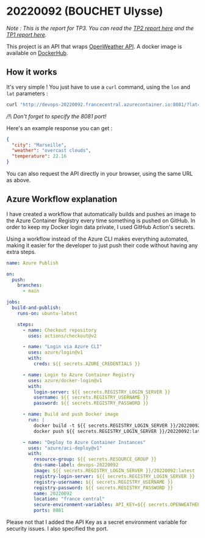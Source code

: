 # 20220092 (BOUCHET Ulysse)

_Note : This is the report for TP3. You can read the [TP2 report here](https://github.com/efrei-ADDA84/20220092/blob/090a61af9bf97a14d031e6bf9d650bf64af62ffa/README.md) and the [TP1 report here](https://github.com/efrei-ADDA84/20220092/blob/5bcaf1b8b63cbcbaf9e2afbe32282e715395b4f1/README.md)._

This project is an API that wraps [OpenWeather API](https://openweathermap.org/api). A docker image is available on [DockerHub](https://hub.docker.com/repository/docker/ully/weather-api/general).

## How it works

It's very simple ! You just have to use a `curl` command, using the `lon` and `lat` parameters :

```bash
curl "http://devops-20220092.francecentral.azurecontainer.io:8081/?lat={lat}&lon={lon}"
```

_/!\ Don't forget to specify the 8081 port!_

Here's an example response you can get :

```json
{
  "city": "Marseille",
  "weather": "overcast clouds",
  "temperature": 22.16
}
```

You can also request the API directly in your browser, using the same URL as above.

## Azure Workflow explanation

I have created a workflow that automatically builds and pushes an image to the Azure Container Registry every time something is pushed on GitHub. In order to keep my Docker login data private, I used GitHub Action's secrets.

Using a workflow instead of the Azure CLI makes everything automated, making it easier for the developer to just push their code without having any extra steps.

```yml
name: Azure Publish

on:
  push:
    branches:
      - main

jobs:
  build-and-publish:
    runs-on: ubuntu-latest

    steps:
      - name: Checkout repository
        uses: actions/checkout@v2

      - name: "Login via Azure CLI"
        uses: azure/login@v1
        with:
          creds: ${{ secrets.AZURE_CREDENTIALS }}

      - name: Login to Azure Container Registry
        uses: azure/docker-login@v1
        with:
          login-server: ${{ secrets.REGISTRY_LOGIN_SERVER }}
          username: ${{ secrets.REGISTRY_USERNAME }}
          password: ${{ secrets.REGISTRY_PASSWORD }}

      - name: Build and push Docker image
        run: |
          docker build -t ${{ secrets.REGISTRY_LOGIN_SERVER }}/20220092:latest .
          docker push ${{ secrets.REGISTRY_LOGIN_SERVER }}/20220092:latest

      - name: "Deploy to Azure Container Instances"
        uses: "azure/aci-deploy@v1"
        with:
          resource-group: ${{ secrets.RESOURCE_GROUP }}
          dns-name-label: devops-20220092
          image: ${{ secrets.REGISTRY_LOGIN_SERVER }}/20220092:latest
          registry-login-server: ${{ secrets.REGISTRY_LOGIN_SERVER }}
          registry-username: ${{ secrets.REGISTRY_USERNAME }}
          registry-password: ${{ secrets.REGISTRY_PASSWORD }}
          name: 20220092
          location: "france central"
          secure-environment-variables: API_KEY=${{ secrets.OPENWEATHER_API_KEY }}
          ports: 8081
```

Please not that I added the API Key as a secret environment variable for security issues. I also specified the port.
